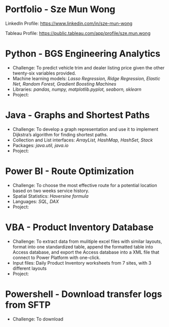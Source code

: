 # Portfolio - Sze Mun Wong
LinkedIn Profile: https://www.linkedin.com/in/sze-mun-wong

Tableau Profile: https://public.tableau.com/app/profile/sze.mun.wong
  
# Python - BGS Engineering Analytics
- Challenge: To predict vehicle trim and dealer listing price given the other twenty-six variables provided.
- Machine learning models: *Lasso Regression, Ridge Regression, Elastic Net, Random Forest, Gradient Boosting Machines*
- Libraries: *pandas, numpy, matplotlib.pyplot, seaborn, sklearn*
- Project:

# Java - Graphs and Shortest Paths
- Challenge: To develop a graph representation and use it to implement Dijkstra’s algorithm for finding shortest paths.
- Collection and List interfaces: *ArrayList, HashMap, HashSet, Stack*
- Packages: *java.util, java.io*
- Project:
  
# Power BI - Route Optimization
- Challenge: To choose the most effective route for a potential location based on two weeks service history. 
- Spatial Statistics: *Haversine formula*
- Languages: *SQL, DAX*
- Project: 

# VBA - Product Inventory Database
* Challenge: To extract data from mulitiple excel files with similar layouts, format into one standardized table, append the formatted table into Access database, and export the Access database into a XML file that connect to Power Platform with one-click.
* Input files: Daily Product Inventory worksheets from 7 sites, with 3 different layouts
* Project: 

# Powershell - Download transfer logs from SFTP
* Challenge: To download 
